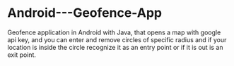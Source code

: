 # Android---Geofence-App
Geofence application in Android with Java, that opens a map with google api key, and you can enter and remove circles of specific radius and if your location is inside the circle recognize it as an entry point or if it is out is an exit point.
